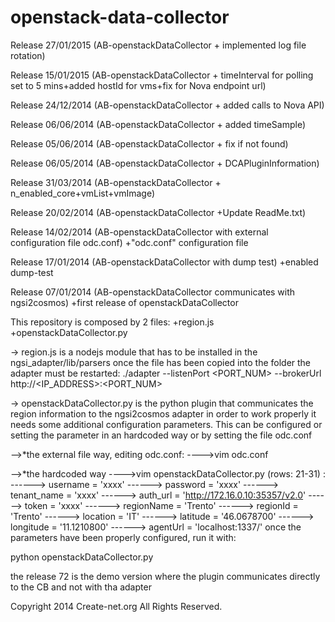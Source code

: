 openstack-data-collector
========================
Release 27/01/2015 (AB-openstackDataCollector + implemented log file rotation)

Release 15/01/2015 (AB-openstackDataCollector + timeInterval for polling set to 5 mins+added hostId for vms+fix for Nova endpoint url)

Release 24/12/2014 (AB-openstackDataCollector + added calls to Nova API)

Release 06/06/2014 (AB-openstackDataCollector + added timeSample)

Release 05/06/2014 (AB-openstackDataCollector + fix if not found)

Release 06/05/2014 (AB-openstackDataCollector + DCAPluginInformation)

Release 31/03/2014 (AB-openstackDataCollector + n_enabled_core+vmList+vmImage)

Release 20/02/2014 (AB-openstackDataCollector +Update ReadMe.txt)

Release 14/02/2014 (AB-openstackDataCollector with external configuration file odc.conf)
+"odc.conf" configuration file 

Release 17/01/2014 (AB-openstackDataCollector with dump test)
+enabled dump-test

Release 07/01/2014 (AB-openstackDataCollector communicates with ngsi2cosmos)
+first release of openstackDataCollector

This repository is composed by 2 files:
+region.js
+openstackDataCollector.py


-> region.js is a nodejs module that has to be installed in the ngsi_adapter/lib/parsers
   once the file has been copied into the folder the adapter must be restarted:
   ./adapter --listenPort <PORT_NUM> --brokerUrl http://<IP_ADDRESS>:<PORT_NUM>

-> openstackDataCollector.py is the python plugin that communicates the region information to the ngsi2cosmos adapter
   in order to work properly it needs some additional configuration parameters.
   This can be configured or setting the parameter in an hardcoded way or by setting the file odc.conf

-->*the external file way, editing odc.conf:
---->vim odc.conf

-->*the hardcoded way
---->vim openstackDataCollector.py (rows: 21-31) :
------> username    = 'xxxx'
------> password    = 'xxxx'
------> tenant_name = 'xxxx'
------> auth_url    = 'http://172.16.0.10:35357/v2.0'
------> token       = 'xxxx'
------> regionName  = 'Trento'
------> regionId    = 'Trento'
------> location    = 'IT'
------> latitude    = '46.0678700'
------> longitude   = '11.1210800'
------> agentUrl    = 'localhost:1337/'
   once the parameters have been properly configured, run it with:
   
   python openstackDataCollector.py

   the release 72 is the demo version where the plugin communicates directly to the CB and not with tha adapter



Copyright 2014 Create-net.org
All Rights Reserved.
